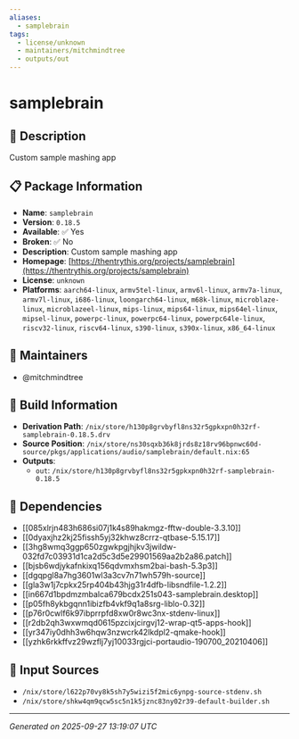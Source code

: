 ```yaml
---
aliases:
  - samplebrain
tags:
  - license/unknown
  - maintainers/mitchmindtree
  - outputs/out
---
```


# samplebrain

## 📝 Description

Custom sample mashing app

## 📋 Package Information

- **Name**: `samplebrain`
- **Version**: `0.18.5`
- **Available**: ✅ Yes
- **Broken**: ✅ No
- **Description**: Custom sample mashing app
- **Homepage**: [https://thentrythis.org/projects/samplebrain](https://thentrythis.org/projects/samplebrain)
- **License**: `unknown`
- **Platforms**: `aarch64-linux`, `armv5tel-linux`, `armv6l-linux`, `armv7a-linux`, `armv7l-linux`, `i686-linux`, `loongarch64-linux`, `m68k-linux`, `microblaze-linux`, `microblazeel-linux`, `mips-linux`, `mips64-linux`, `mips64el-linux`, `mipsel-linux`, `powerpc-linux`, `powerpc64-linux`, `powerpc64le-linux`, `riscv32-linux`, `riscv64-linux`, `s390-linux`, `s390x-linux`, `x86_64-linux`
## 👥 Maintainers

- @mitchmindtree


## 🔧 Build Information

- **Derivation Path**: `/nix/store/h130p8grvbyfl8ns32r5gpkxpn0h32rf-samplebrain-0.18.5.drv`
- **Source Position**: `/nix/store/ns30sqxb36k8jrds8z18rv96bpnwc60d-source/pkgs/applications/audio/samplebrain/default.nix:65`
- **Outputs**:
  - `out`:  `/nix/store/h130p8grvbyfl8ns32r5gpkxpn0h32rf-samplebrain-0.18.5`

## 🔗 Dependencies

- [[085xlrjn483h686si07j1k4s89hakmgz-fftw-double-3.3.10]]
- [[0dyaxjhz2kj25fissh5yj32khwz8crrz-qtbase-5.15.17]]
- [[3hg8wmq3ggp650zgwkpgjhjkv3jwildw-032fd7c03931d1ca2d5c3d5e29901569aa2b2a86.patch]]
- [[bjsb6wdjykafnkixq156qdvmxhsm2bai-bash-5.3p3]]
- [[dgqpgl8a7hg3601wl3a3cv7n71wh579h-source]]
- [[gla3w1j7cpkx25rp404b43hjg31r4dfb-libsndfile-1.2.2]]
- [[in667d1bpdmzmbalca679bcdx251s043-samplebrain.desktop]]
- [[p05fh8ykbgqnn1ibizfb4vkf9q1a8srg-liblo-0.32]]
- [[p76r0cwlf6k97ibprrpfd8xw0r8wc3nx-stdenv-linux]]
- [[r2db2qh3wxwmqd0615pzcixjcirgvj12-wrap-qt5-apps-hook]]
- [[yr347iy0dhh3w6hqw3nzwcrk42lkdpl2-qmake-hook]]
- [[yzhk6rkkffvz29wzflj7yj10033rgjci-portaudio-190700_20210406]]

## 📁 Input Sources

- `/nix/store/l622p70vy8k5sh7y5wizi5f2mic6ynpg-source-stdenv.sh`
- `/nix/store/shkw4qm9qcw5sc5n1k5jznc83ny02r39-default-builder.sh`

---
*Generated on 2025-09-27 13:19:07 UTC*
